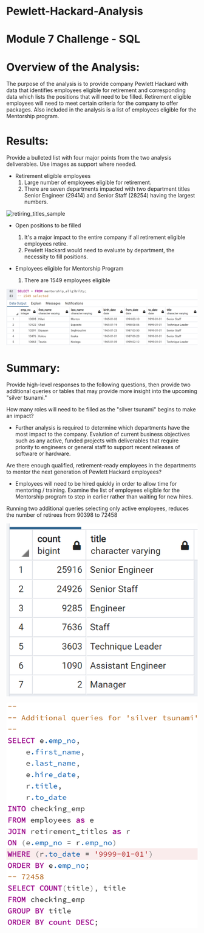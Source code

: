 # Pewlett-Hackard-Analysis

# Module 7 Challenge - SQL

# Overview of the Analysis:

The purpose of the analysis is to provide company Pewlett Hackard with data that identifies
employees eligible for retirement and corresponding data which lists the positions that will
need to be filled. Retirement eligible employees will need to meet certain criteria for the
company to offer packages. Also included in the analysis is a list of employees eligible for
the Mentorship program.

# Results:

Provide a bulleted list with four major points from the two analysis deliverables. 
Use images as support where needed.

- Retirement eligible employees
	1. Large number of employees eligible for retirement. 
  2. There are seven departments impacted with two department titles
	Senior Engineer (29414) and Senior Staff (28254) having the largest numbers.
  
![retiring_titles_sample](/Data/retiring_titles_sample.png)

- Open positions to be filled
	1.  It's a major impact to the entire company if all retirement eligible employees retire.
	2. Pewlett Hackard would need to evaluate by department, the necessity to fill positions.

- Employees eligible for Mentorship Program
	1. There are 1549 employees eligible
	
![Mentorship_Eligibility](/Data/Mentorship_Eligibility.png)

# Summary:

Provide high-level responses to the following questions, then provide two additional queries or tables that 
may provide more insight into the upcoming "silver tsunami."

How many roles will need to be filled as the "silver tsunami" begins to make an impact?
- Further analysis is required to determine which departments have the most impact to the company.
Evalution of current business objectives such as any active, funded projects with deliverables that 
require priority to engineers or general staff to support recent releases of software or hardware.

Are there enough qualified, retirement-ready employees in the departments to mentor the next
generation of Pewlett Hackard employees?
- Employees will need to be hired quickly in order to allow time for mentoring / training. Examine 
the list of employees eligible for the Mentorship program to step in earlier rather than waiting for new hires.

Running two additional queries selecting only active employees, reduces the number of retirees
from 90398 to 72458

![Upd-RetirementCount](/Data/Upd-RetirementCount.png)

![Upd-RetirementEmp](/Data/Upd-RetirementEmp.png)

